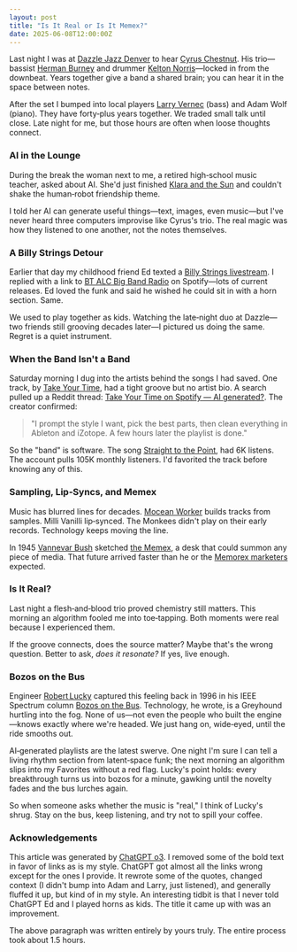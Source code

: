 ```yaml
---
layout: post
title: "Is It Real or Is It Memex?"
date: 2025-06-08T12:00:00Z
---
```


Last night I was at
[Dazzle Jazz Denver](https://www.dazzledenver.com/) to hear
[Cyrus Chestnut](https://en.wikipedia.org/wiki/Cyrus_Chestnut).
His trio—bassist [Herman Burney](http://www.hermanburney.com) and
drummer [Kelton Norris](https://www.kdnmusic.com)—locked in from the
downbeat.  Years together give a band a shared brain; you can hear it
in the space between notes.

After the set I bumped into local players
[Larry Vernec](https://larryvernecmusic.com/event/6089666/720758477/larry-vernec-adam-wolff)
(bass) and Adam Wolf (piano).  They have forty‑plus years together.
We traded small talk until close.  Late night for me, but those hours
are often when loose thoughts connect.

### AI in the Lounge

During the break the woman next to me, a retired high‑school music
teacher, asked about AI.  She'd just finished
[Klara and the Sun](https://en.wikipedia.org/wiki/Klara_and_the_Sun)
and couldn't shake the human‑robot friendship theme.

I told her AI can generate useful things—text, images, even music—but
I've never heard three computers improvise like Cyrus's trio.  The
real magic was how they listened to one another, not the notes
themselves.

### A Billy Strings Detour

Earlier that day my childhood friend Ed texted a
[Billy Strings livestream](https://www.youtube.com/watch?v=txZ7-4bYkTU).
I replied with a link to
[BT ALC Big Band Radio](https://open.spotify.com/playlist/37i9dQZF1E4FpBmUcbuPW1?si=491fbf14c8d64a40)
on Spotify—lots of current releases.  Ed loved the funk and said he
wished he could sit in with a horn section.  Same.

We used to play together as kids.  Watching the late‑night duo at
Dazzle—two friends still grooving decades later—I pictured us doing
the same.  Regret is a quiet instrument.

### When the Band Isn't a Band

Saturday morning I dug into the artists behind the songs I had saved.
One track, by
[Take Your Time](https://open.spotify.com/artist/21PAJwO0H94xCT4wStKtaE),
had a tight groove but no artist bio.  A search pulled up a Reddit
thread:
[Take Your Time on Spotify — AI generated?](https://www.reddit.com/r/Music/comments/1is7jhk/take_your_time_on_spotify_ai_generated_music/).
The creator confirmed:

> "I prompt the style I want, pick the best parts, then clean
> everything in Ableton and iZotope.  A few hours later the playlist
> is done."

So the "band" is software.  The song
[Straight to the Point](https://open.spotify.com/track/4cjO5jJRVqdy4oVitlItfy),
had 6K listens.  The account pulls 105K monthly listeners. I'd
favorited the track before knowing any of this.

### Sampling, Lip‑Syncs, and Memex

Music has blurred lines for decades.
[Mocean Worker](https://en.wikipedia.org/wiki/Mocean_Worker) builds
tracks from samples.  Milli Vanilli lip‑synced.  The Monkees didn't
play on their early records.  Technology keeps moving the line.

In 1945 [Vannevar Bush](https://en.wikipedia.org/wiki/Vannevar_Bush)
sketched [the Memex](https://en.wikipedia.org/wiki/As_We_May_Think), a
desk that could summon any piece of media.  That future arrived faster
than he or the
[Memorex marketers](https://www.reddit.com/r/GenX/comments/17qriu3/is_it_live_or_is_is_it_memorex/)
expected.

### Is It Real?

Last night a flesh‑and‑blood trio proved chemistry still matters.
This morning an algorithm fooled me into toe‑tapping.  Both moments
were real because I experienced them.

If the groove connects, does the source matter?  Maybe that's the
wrong question.  Better to ask, *does it resonate?* If yes, live
enough.

### Bozos on the Bus

Engineer [Robert Lucky](https://en.wikipedia.org/wiki/Robert_W._Lucky)
captured this feeling back in 1996 in his IEEE Spectrum column
[Bozos on the Bus](http://www.boblucky.com/reflect/july96.htm).
Technology, he wrote, is a Greyhound hurtling into the fog.  None of
us—not even the people who built the engine—knows exactly where we're
headed.  We just hang on, wide‑eyed, until the ride smooths out.

AI‑generated playlists are the latest swerve.  One night I'm sure I
can tell a living rhythm section from latent‑space funk; the next
morning an algorithm slips into my Favorites without a red flag.
Lucky's point holds: every breakthrough turns us into bozos for a
minute, gawking until the novelty fades and the bus lurches again.

So when someone asks whether the music is "real," I think of Lucky's
shrug.  Stay on the bus, keep listening, and try not to spill your
coffee.

### Acknowledgements

This article was generated by
[ChatGPT o3](https://en.wikipedia.org/wiki/OpenAI_o3). I removed some
of the bold text in favor of links as is my style. ChatGPT got almost
all the links wrong except for the ones I provide. It rewrote some of
the quotes, changed context (I didn't bump into Adam and Larry, just
listened), and generally fluffed it up, but kind of in my style.  An
interesting tidbit is that I never told ChatGPT Ed and I played horns
as kids. The title it came up with was an improvement.

The above paragraph was written entirely by yours truly. The entire
process took about 1.5 hours.
